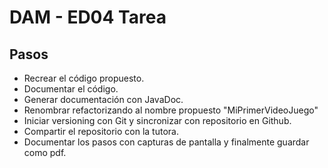 # DAM - ED04 Tarea

## Pasos

- Recrear el código propuesto.
- Documentar el código.
- Generar documentación con JavaDoc.
- Renombrar refactorizando al nombre propuesto "MiPrimerVideoJuego"
- Iniciar versioning con Git y sincronizar con repositorio en Github.
- Compartir el repositorio con la tutora.
- Documentar los pasos con capturas de pantalla y finalmente guardar como pdf.

